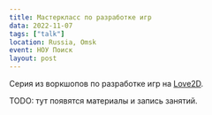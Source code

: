 ```yaml
---
title: Мастеркласс по разработке игр
data: 2022-11-07
tags: ["talk"]
location: Russia, Omsk
event: НОУ Поиск
layout: post
---
```


Серия из воркшопов по разработке игр на [Love2D](https://love2d.org/).

TODO: тут появятся материалы и запись занятий.
